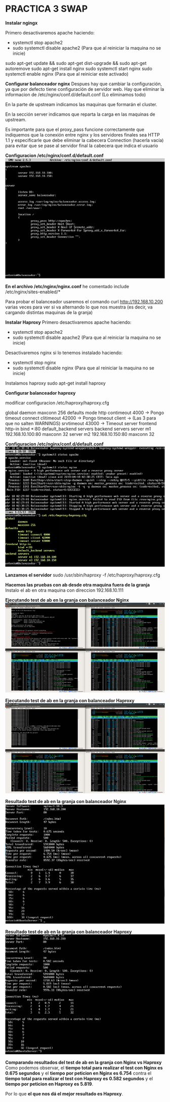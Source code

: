 # PRACTICA 3 SWAP

**Instalar ngingx**

Primero desactivaremos apache haciendo:
- systemctl stop apache2
- sudo systemctl disable apache2 (Para que al reiniciar la maquina no se inicie)

sudo apt-get update && sudo apt-get dist-upgrade && sudo apt-get autoremove
sudo apt-get install nginx
sudo systemctl start nginx
sudo systemctl enable nginx (Para que al reiniciar este  activado)


**Configurar balanceador nginx**
Despues hay que cambiar la configuración, ya que por defecto tiene configuración de servidor web.
Hay que eliminar la informacion de /etc/nginx/conf.d/default.conf (Lo eliminamos todo)

En la parte de upstream indicamos las maquinas que formarán el cluster.

En la sección server indicamos que reparta la carga en las maquinas de upstream.

Es importante para que el proxy_pass funcione correctamente que indiquemos que la conexión entre nginx y los servidores finales sea HTTP 1.1 y especificarle que debe eliminar la cabecera Connection (hacerla vacía) para evitar que se pase al servidor final la cabecera que indica el usuario

**Configuracion /etc/nginx/conf.d/default.conf**
![img](https://raw.githubusercontent.com/toniMR/SWAP-18-19/master/practicas/P3/imagenes/Conf-Nginx.png)

**En el archivo /etc/nginx/nginx.conf** he comentado include /etc/nginx/sites-enabled/*

Para probar el balanceador usaremos el comando curl http://192.168.10.200 varias veces para ver si va alternando lo que nos muestra (es decir, va cargando distintas maquinas de la granja)



**Instalar Haproxy**
Primero desactivaremos apache haciendo:
- systemctl stop apache2
- sudo systemctl disable apache2 (Para que al reiniciar la maquina no se inicie)

Desactivaremos nginx si lo tenemos instalado haciendo:
- systemctl stop nginx
- sudo systemctl disable nginx (Para que al reiniciar la maquina no se inicie)

Instalamos haproxy
sudo apt-get install haproxy

**Configurar balanceador haproxy**

modificar configuracion /etc/haproxy/haproxy.cfg

global
	daemon
	maxconn 256
defaults
	mode http
	contimeout 4000 → Pongo timeout connect
	clitimeout 42000  → Pongo timeout client   → (Las 3 para que no salten WARNINGS)
	srvtimeout 43000 → Timeout server
frontend http-in
	bind *:80
	default_backend servers
backend servers
server m1 192.168.10.100:80 maxconn 32
server m2 192.168.10.150:80 maxconn 32

**Configuracion /etc/nginx/conf.d/default.conf**
![img](https://raw.githubusercontent.com/toniMR/SWAP-18-19/master/practicas/P3/imagenes/Conf-Haproxy.png)


**Lanzamos el servidor** sudo /usr/sbin/haproxy -f /etc/haproxy/haproxy.cfg

**Hacemos las pruebas con ab desde otra maquina fuera de la granja**
Instalo el ab en otra maquina con direccion 192.168.10.111


**Ejecutando test de ab en la granja con balanceador Nginx**
![img](https://raw.githubusercontent.com/toniMR/SWAP-18-19/master/practicas/P3/imagenes/Test-Maquinas-Nginx.png)


**Ejecutando test de ab en la granja con balanceador Haproxy**
![img](https://raw.githubusercontent.com/toniMR/SWAP-18-19/master/practicas/P3/imagenes/Test-Maquinas-Haproxy.png)


**Resultado test de ab en la granja con balanceador Nginx**
![img](https://raw.githubusercontent.com/toniMR/SWAP-18-19/master/practicas/P3/imagenes/ab-Nginx.png)

**Resultado test de ab en la granja con balanceador Haproxy**
![img](https://raw.githubusercontent.com/toniMR/SWAP-18-19/master/practicas/P3/imagenes/ab-Haproxy.png)


**Comparando resultados del test de ab en la granja con Nginx vs Haproxy**
Como podemos observar, el **tiempo total para realizar el test con Nginx es 0.675 segundos** y el **tiempo por peticion en Nginx es 6.754** contra el **tiempo total para realizar el test con Haproxy es 0.582 segundos** y el **tiempo por peticion en Haproxy es 5.819**.

Por lo que **el que nos dá el mejor resultado es Haproxy**.


























